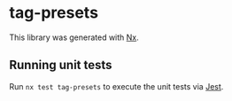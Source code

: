 # tag-presets

This library was generated with [Nx](https://nx.dev).

## Running unit tests

Run `nx test tag-presets` to execute the unit tests via [Jest](https://jestjs.io).
